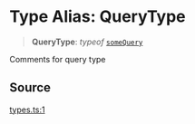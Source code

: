 # Type Alias: QueryType

> **QueryType**: *typeof* [`someQuery`](../variables/someQuery.md)

Comments for query type

## Source

[types.ts:1](http://source-url)
